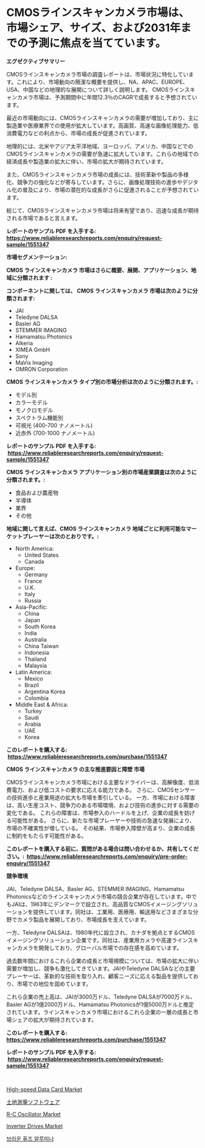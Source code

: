 <p><h1>CMOSラインスキャンカメラ市場は、市場シェア、サイズ、および2031年までの予測に焦点を当てています。</h1></p><p><strong>エグゼクティブサマリー</strong></p>
<p><p>CMOSラインスキャンカメラ市場の調査レポートは、市場状況に特化しています。これにより、市場動向の簡潔な概要を提供し、NA、APAC、EUROPE、USA、中国などの地理的な展開について詳しく説明します。 CMOSラインスキャンカメラ市場は、予測期間中に年間12.3％のCAGRで成長すると予想されています。</p><p>最近の市場動向には、CMOSラインスキャンカメラの需要が増加しており、主に製造業や医療業界での使用が拡大しています。高画質、高速な画像処理能力、低消費電力などの利点から、市場の成長が促進されています。</p><p>地理的には、北米やアジア太平洋地域、ヨーロッパ、アメリカ、中国などでのCMOSラインスキャンカメラの需要が急速に拡大しています。これらの地域での経済成長や製造業の拡大に伴い、市場の拡大が期待されています。</p><p>また、CMOSラインスキャンカメラ市場の成長には、技術革新や製品の多様化、競争力の強化などが寄与しています。さらに、画像処理技術の進歩やデジタル化の普及により、市場の潜在的な成長がさらに促進されることが予想されています。</p><p>総じて、CMOSラインスキャンカメラ市場は将来有望であり、迅速な成長が期待される市場であると言えます。</p></p>
<p><strong>レポートのサンプル PDF を入手する: <a href="https://www.reliableresearchreports.com/enquiry/request-sample/1551347">https://www.reliableresearchreports.com/enquiry/request-sample/1551347</a></strong></p>
<p><strong>市場セグメンテーション:</strong></p>
<p><strong> CMOS ラインスキャンカメラ 市場はさらに概要、展開、アプリケーション、地域に分類されます :</strong></p>
<p><strong>コンポーネントに関しては、 CMOS ラインスキャンカメラ 市場は次のように分類されます: &nbsp;</strong></p>
<p><ul><li>JAI</li><li>Teledyne DALSA</li><li>Basler AG</li><li>STEMMER IMAGING</li><li>Hamamatsu Photonics</li><li>Alkeria</li><li>XIMEA GmbH</li><li>Sony</li><li>MaVis Imaging</li><li>OMRON Corporation</li></ul></p>
<p><strong> CMOS ラインスキャンカメラ タイプ別の市場分析は次のように分類されます。:</strong></p>
<p><ul><li>モデル別</li><li>カラーモデル</li><li>モノクロモデル</li><li>スペクトラム機能別</li><li>可視光 (400-700 ナノメートル)</li><li>近赤外 (700-1000 ナノメートル)</li></ul></p>
<p><strong>レポートのサンプル PDF を入手する: &nbsp;<a href="https://www.reliableresearchreports.com/enquiry/request-sample/1551347">https://www.reliableresearchreports.com/enquiry/request-sample/1551347</a></strong></p>
<p><strong> CMOS ラインスキャンカメラ アプリケーション別の市場産業調査は次のように分類されます。:</strong></p>
<p><ul><li>食品および農産物</li><li>半導体</li><li>業界</li><li>その他</li></ul></p>
<p><strong>地域に関して言えば、CMOS ラインスキャンカメラ 地域ごとに利用可能なマーケットプレーヤーは次のとおりです。:</strong></p>
<p><ul>
    <li>
        North America:
        <ul>
            <li>United States</li>
            <li>Canada</li>
        </ul>
    </li>
    <li>
        Europe:
        <ul>
            <li>Germany</li>
            <li>France</li>
            <li>U.K.</li>
            <li>Italy</li>
            <li>Russia</li>
        </ul>
    </li>
    <li>
        Asia-Pacific:
        <ul>
            <li>China</li>
            <li>Japan</li>
            <li>South Korea</li>
            <li>India</li>
            <li>Australia</li>
            <li>China Taiwan</li>
            <li>Indonesia</li>
            <li>Thailand</li>
            <li>Malaysia</li>
        </ul>
    </li>
    <li>
        Latin America:
        <ul>
            <li>Mexico</li>
            <li>Brazil</li>
            <li>Argentina Korea</li>
            <li>Colombia</li>
        </ul>
    </li>
    <li>
        Middle East & Africa:
        <ul>
            <li>Turkey</li>
            <li>Saudi</li>
            <li>Arabia</li>
            <li>UAE</li>
            <li>Korea</li>
        </ul>
    </li>
    </ul></p>
<p><strong>このレポートを購入する: &nbsp;<a href="https://www.reliableresearchreports.com/purchase/1551347">https://www.reliableresearchreports.com/purchase/1551347</a></strong></p>
<p><strong>CMOS ラインスキャンカメラ の主な推進要因と障壁 市場</strong></p>
<p><p>CMOSラインスキャンカメラ市場における主要なドライバーは、高解像度、低消費電力、および低コストの要求に応える能力である。 さらに、CMOSセンサーの技術進歩と産業用途の拡大も市場を牽引している。 一方、市場における障害は、高い生産コスト、競争力のある市場環境、および技術の進歩に対する需要の変化である。 これらの障害は、市場参入のハードルを上げ、企業の成長を妨げる可能性がある。 さらに、新たな市場プレーヤーや技術の急速な発展により、市場の不確実性が増している。 その結果、市場参入障壁が高まり、企業の成長に制約をもたらす可能性がある。</p></p>
<p><strong>このレポートを購入する前に、質問がある場合は問い合わせるか、共有してください。:&nbsp; <a href="https://www.reliableresearchreports.com/enquiry/pre-order-enquiry/1551347">https://www.reliableresearchreports.com/enquiry/pre-order-enquiry/1551347</a></strong></p>
<p><strong>競争環境</strong></p>
<p><p>JAI、Teledyne DALSA、Basler AG、STEMMER IMAGING、Hamamatsu Photonicsなどのラインスキャンカメラ市場の競合企業が存在しています。中でもJAIは、1963年にデンマークで設立され、高品質なCMOSイメージングソリューションを提供しています。同社は、工業用、医療用、輸送用などさまざまな分野でカメラ製品を展開しており、市場成長を支えています。</p><p>一方、Teledyne DALSAは、1980年代に設立され、カナダを拠点とするCMOSイメージングソリューション企業です。同社は、産業用カメラや高速ラインスキャンカメラを開発しており、グローバル市場での存在感を高めています。</p><p>過去数年間におけるこれら企業の成長と市場規模については、市場の拡大に伴い需要が増加し、競争も激化してきています。JAIやTeledyne DALSAなどの主要プレーヤーは、革新的な技術を取り入れ、顧客ニーズに応える製品を提供しており、市場での地位を固めています。</p><p>これら企業の売上高は、JAIが3000万ドル、Teledyne DALSAが7000万ドル、Basler AGが1億2000万ドル、Hamamatsu Photonicsが1億5000万ドルと推定されています。ラインスキャンカメラ市場におけるこれら企業の一層の成長と市場シェアの拡大が期待されています。</p></p>
<p><strong>このレポートを購入する: &nbsp; <a href="https://www.reliableresearchreports.com/purchase/1551347">https://www.reliableresearchreports.com/purchase/1551347</a></strong></p>
<p><strong>レポートのサンプル PDF を入手する: &nbsp;<a href="https://www.reliableresearchreports.com/enquiry/request-sample/1551347">https://www.reliableresearchreports.com/enquiry/request-sample/1551347</a></strong><strong></strong></p>
<p>&nbsp;</p>
<p><p><a href="https://github.com/nancykennedykellievqfqt2/Market-Research-Report-List-1/blob/main/high-speed-data-card-market.md">High-speed Data Card Market</a></p><p><a href="https://github.com/bevdtkn4419963/Market-Research-Report-List-1/blob/main/91911247053.md">土地測量ソフトウェア</a></p><p><a href="https://issuu.com/reportprime-2/docs/r-c-oscillator-market-size-2030.pptx">R-C Oscillator Market</a></p><p><a href="https://view.publitas.com/reportprime-1/inverter-drives-market-research-report-provides-thorough-industry-overview-which-offers-an-in-depth-analysis-of-product-trends-and-new-market-divisions/">Inverter Drives Market</a></p><p><a href="https://medium.com/@trevorkruvalis5678/%EA%B0%88%EC%83%89-%EC%9C%B5%ED%95%A9-%EC%95%8C%EB%A3%A8%EB%AF%B8%EB%82%98-%EC%8B%9C%EC%9E%A5-%EC%9D%B8%EC%82%AC%EC%9D%B4%ED%8A%B8-%EC%8B%9C%EC%9E%A5-%EB%8F%99%ED%96%A5-%EC%84%B1%EC%9E%A5-2024%EB%85%84%EB%B6%80%ED%84%B0-2031%EB%85%84%EA%B9%8C%EC%A7%80-%EC%98%88%EC%B8%A1-e4356efab78e">브라운 퓨즈 알루미나</a></p></p>